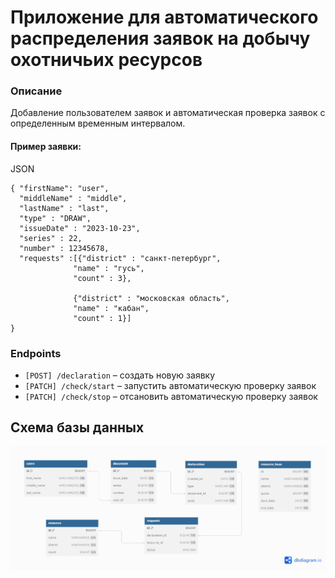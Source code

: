Приложение для автоматического распределения заявок на добычу охотничьих ресурсов 
============
### Описание

Добавление пользователем заявок и автоматическая проверка заявок с определенным временным интервалом.

#### Пример заявки:
JSON
  
    { "firstName": "user",
      "middleName" : "middle",
      "lastName" : "last",
      "type" : "DRAW",
      "issueDate" : "2023-10-23",
      "series" : 22,
      "number" : 12345678,
      "requests" :[{"district" : "санкт-петербург",
                  "name" : "гусь",
                  "count" : 3},

                  {"district" : "московская область",
                  "name" : "кабан",
                  "count" : 1}]
    }
    
### Endpoints

- `[POST] /declaration` – создать новую заявку
- `[PATCH] /check/start` – запустить автоматическую проверку заявок
- `[PATCH] /check/stop` – отсановить автоматическую проверку заявок

## Схема базы данных
![](Untitled.png)
